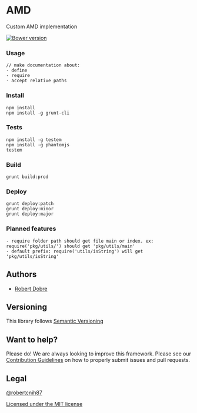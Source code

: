 # AMD
Custom AMD implementation

[![Bower version](https://badge.fury.io/bo/nucleo-amd.svg)](http://badge.fury.io/bo/nucleo-amd)

### Usage

    // make documentation about:
    - define
    - require
    - accept relative paths

### Install

    npm install
    npm install -g grunt-cli

### Tests

    npm install -g testem
    npm install -g phantomjs
    testem

### Build

    grunt build:prod

### Deploy

    grunt deploy:patch
    grunt deploy:minor
    grunt deploy:major

### Planned features

    - require folder path should get file main or index. ex: require('pkg/utils/') should get 'pkg/utils/main'
    - default prefix: require('utils/isString') will get 'pkg/utils/isString'

## Authors ##

* [Robert Dobre](https://twitter.com/robert_cnih87)

## Versioning ##

This library follows [Semantic Versioning](http://semver.org)

## Want to help? ##

Please do! We are always looking to improve this framework. Please see our
[Contribution Guidelines](https://dobre-robert-marius/AMD/blob/master/CONTRIBUTING.md)
on how to properly submit issues and pull requests.

## Legal ##

[@robertcnih87](https://twitter.com/robert_cnih87)

[Licensed under the MIT license](http://www.opensource.org/licenses/mit-license.php)

